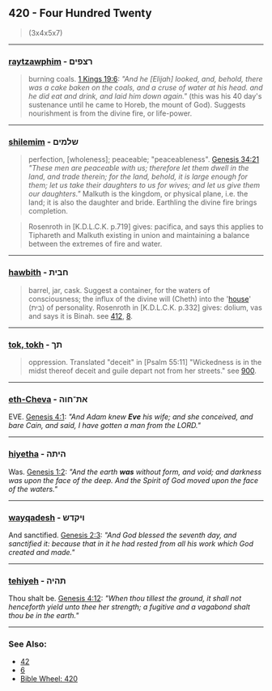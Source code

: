 ## 420 - Four Hundred Twenty
> (3x4x5x7)

---

### [raytzawphim](/keys/RTzPIM) - רצפים
> burning coals. [1 Kings 19:6](http://biblehub.com/1_kings/19-6.htm): *"And he [Elijah] looked, and, behold, there was a cake baken on the coals, and a cruse of water at his head. and he did eat and drink, and laid him down again."* (this was his 40 day's sustenance until he came to Horeb, the mount of God). Suggests nourishment is from the divine fire, or life-power.

---

### [shilemim](/keys/ShLMIM) - שלמים
> perfection, [wholeness]; peaceable; "peaceableness". [Genesis 34:21](http://biblehub.com/genesis/34-21.htm) *"These men are peaceable with us; therefore let them dwell in the land, and trade therein; for the land, behold, it is large enough for them; let us take their daughters to us for wives; and let us give them our daughters."* Malkuth is the kingdom, or physical plane, i.e. the land; it is also the daughter and bride. Earthling the divine fire brings completion.

> Rosenroth in [K.D.L.C.K. p.719] gives: pacifica, and says this applies to Tiphareth and Malkuth existing in union and maintaining a balance between the extremes of fire and water.

---

### [hawbith](/keys/ChBITh) - חבית
> barrel, jar, cask. Suggest a container, for the waters of consciousness; the influx of the divine will (Cheth) into the '[house](/keys/BITh)' (בית) of personality. Rosenroth in [K.D.L.C.K. p.332] gives: dolium, vas and says it is Binah. see [412](412), [8](8).

---

### [tok, tokh](/keys/ThK) - תך
> oppression. Translated "deceit" in [Psalm 55:11] "Wickedness is in the midst thereof deceit and guile depart not from her streets." see [900](900).

---

### [eth-Cheva](/keys/ATh-ChVH) - את־חוה
EVE. [Genesis 4:1](https://biblehub.com/genesis/4-1.htm): *"And Adam knew **Eve** his wife; and she conceived, and bare Cain, and said, I have gotten a man from the LORD."*

---

### [hiyetha](/keys/HIThH) - היתה
Was. [Genesis 1:2](https://biblehub.com/genesis/1-2.htm): *"And the earth **was** without form, and void; and darkness was upon the face of the deep. And the Spirit of God moved upon the face of the waters."*

---

### [wayqadesh](/keys/VIQDSh) - ויקדש
And sanctified. [Genesis 2:3](https://biblehub.com/genesis/2-3.htm): *"And God blessed the seventh day, and sanctified it: because that in it he had rested from all his work which God created and made."*

---

### [tehiyeh](/keys/ThHIH) - תהיה
Thou shalt be. [Genesis 4:12](https://biblehub.com/genesis/4-12.htm): *"When thou tillest the ground, it shall not henceforth yield unto thee her strength; a fugitive and a vagabond shalt thou be in the earth."*

---

### See Also:

- [42](42)
- [6](6)
- [Bible Wheel: 420](https://www.biblewheel.com//GR/GR_Database.php?SearchBy_Gematria=420)

